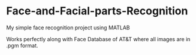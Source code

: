 # Face-and-Facial-parts-Recognition
My simple face recognition project using MATLAB

Works perfectly along with Face Database of AT&T where all images are in .pgm format.
